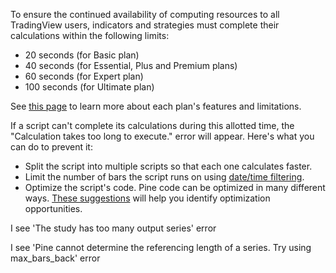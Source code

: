 To ensure the continued availability of computing resources to all TradingView users, indicators and strategies must complete their calculations within the following limits: 

-   20 seconds (for Basic plan)
-   40 seconds (for Essential, Plus and Premium plans)
-   60 seconds (for Expert plan)
-   100 seconds (for Ultimate plan)

See [this page](https://www.tradingview.com/pricing/) to learn more about each plan's features and limitations.

If a script can't complete its calculations during this allotted time, the "Calculation takes too long to execute." error will appear. Here's what you can do to prevent it:

-   Split the script into multiple scripts so that each one calculates faster.
-   Limit the number of bars the script runs on using [date/time filtering](https://www.pinecoders.com/faq_and_code/#how-do-i-implement-date-range-filtering-in-strategies).
-   Optimize the script's code. Pine code can be optimized in many different ways. [These suggestions](https://www.pinecoders.com/faq_and_code/#how-can-i-optimize-pine-code) will help you identify optimization opportunities.

I see 'The study has too many output series' error

I see 'Pine cannot determine the referencing length of a series. Try using max\_bars\_back' error